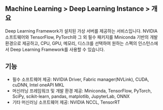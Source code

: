 ## Machine Learning > Deep Learning Instance > 개요
Deep Learning Framework가 설치된 가상 서버를 제공하는 서비스입니다.
NVIDIA 소프트웨어와 TensorFlow, PyTorch와 그 외 필수 패키지를 Miniconda 기반의 개발 환경으로 제공하고, 
CPU, GPU, 메모리, 디스크를 선택하여 원하는 스펙의 인스턴스에서 Deep Learning Framework를 사용할 수 있습니다.

## 기능

- 필수 소프트웨어 제공: NVIDIA Driver, Fabric manager(NVLink), CUDA, cuDNN, Intel oneAPI MKL
- 머신러닝 프레임워크 및 개발 환경 제공: Miniconda, TensorFlow, PyTorch, SciPy, scikit-learn, pandas, matplotlib, JupyterLab, ONNX
- 기타 머신러닝 소프트웨어 제공: NVIDIA NCCL, TensorRT
